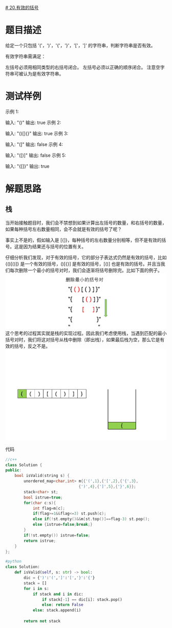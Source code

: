 [# 20.有效的括号](https://leetcode-cn.com/problems/valid-parentheses/)

# 题目描述
给定一个只包括 '('，')'，'{'，'}'，'['，']' 的字符串，判断字符串是否有效。

有效字符串需满足：

左括号必须用相同类型的右括号闭合。
左括号必须以正确的顺序闭合。
注意空字符串可被认为是有效字符串。

# 测试样例
示例 1:

输入: "()"
输出: true
示例 2:

输入: "()[]{}"
输出: true
示例 3:

输入: "(]"
输出: false
示例 4:

输入: "([)]"
输出: false
示例 5:

输入: "{[]}"
输出: true

# 解题思路
## 栈
当开始接触题目时，我们会不禁想到如果计算出左括号的数量，和右括号的数量，如果每种括号左右数量相同，会不会就是有效的括号了呢？

事实上不是的，假如输入是 [{]}，每种括号的左右数量分别相等，但不是有效的括号。这是因为结果还与括号的位置有关。

仔细分析我们发现，对于有效的括号，它的部分子表达式仍然是有效的括号，比如 {()[()]} 是一个有效的括号，()[{}] 是有效的括号，[()] 也是有效的括号。并且当我们每次删除一个最小的括号对时，我们会逐渐将括号删除完。比如下面的例子。
![有效的括号](/utils/20有效的括号.png)
这个思考的过程其实就是栈的实现过程。因此我们考虑使用栈，当遇到匹配的最小括号对时，我们将这对括号从栈中删除（即出栈），如果最后栈为空，那么它是有效的括号，反之不是。
![有效的括号](/utils/有效的括号.gif)

代码
```c++
//c++
class Solution {
public:
    bool isValid(string s) {
        unordered_map<char,int> m{{'(',1},{'[',2},{'{',3},
                                {')',4},{']',5},{'}',6}};
        stack<char> st;
        bool istrue=true;
        for(char c:s){
            int flag=m[c];
            if(flag>=1&&flag<=3) st.push(c);
            else if(!st.empty()&&m[st.top()]==flag-3) st.pop();
            else {istrue=false;break;}
        }
        if(!st.empty()) istrue=false;
        return istrue;
    }
};
```

```python
#python
class Solution:
    def isValid(self, s: str) -> bool:
        dic = {')':'(',']':'[','}':'{'}
        stack = []
        for i in s:
            if stack and i in dic:
                if stack[-1] == dic[i]: stack.pop()
                else: return False
            else: stack.append(i)
            
        return not stack
```

